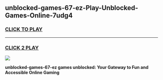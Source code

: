 
## unblocked-games-67-ez-Play-Unblocked-Games-Online-7udg4
<h3>
<a href="https://premium76.site?title=unblocked-games-67-ez&ref=25A">CLICK TO PLAY</a></h3>
<hr>

<h3>
<a href="https://premium76.site?title=unblocked-games-67-ez&ref=25A">CLICK 2 PLAY</a>
  
</h3>

<a href="https://premium76.site?title=unblocked-games-67-ez&ref=25A"><img src="https://clearcache.store/games.png"></a>


**unblocked-games-67-ez games unblocked: Your Gateway to Fun and Accessible Online Gaming**
